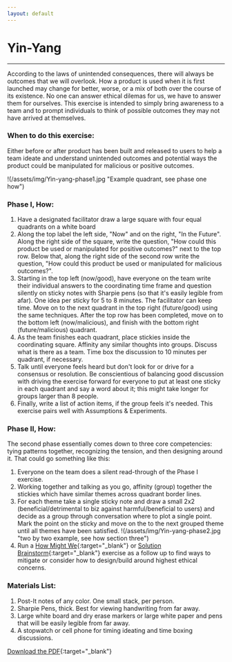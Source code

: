 ```yaml
---
layout: default
---
```


# Yin-Yang

* * *

According to the laws of unintended consequences, there will always be outcomes that we will overlook. How a product is used when it is first launched may change for better, worse, or a mix of both over the course of its existence. No one can answer ethical dilemas for us, we have to answer them for ourselves. This exercise is intended to simply bring awareness to a team and to prompt individuals to think of possible outcomes they may not have arrived at themselves.

### When to do this exercise: 

Either before or after product has been built and released to users to help a team ideate and understand unintended outcomes and potential ways the product could be manipulated for malicious or positive outcomes.

!(/assets/img/Yin-yang-phase1.jpg "Example quadrant, see phase one how")

### Phase I, How: 

1. Have a designated facilitator draw a large square with four equal quadrants on a white board 
2. Along the top label the left side, "Now" and on the right, "In the Future". Along the right side of the square, write the question, "How could this product be used or manipulated for positive outcomes?" next to the top row. Below that, along the right side of the second row write the question, "How could this product be used or manipulated for malicious outcomes?".
3. Starting in the top left (now/good), have everyone on the team write their individual answers to the coordinating time frame and question silently on sticky notes with Sharpie pens (so that it's easily legible from afar). One idea per sticky for 5 to 8 minutes. The facilitator can keep time. Move on to the next quadrant in the top right (future/good) using the same techniques. After the top row has been completed, move on to the bottom left (now/malicious), and finish with the bottom right (future/malicious) quadrant.
4. As the team finishes each quadrant, place stickies inside the coordinating square. Affinity any similar thoughts into groups. Discuss what is there as a team. Time box the discussion to 10 minutes per quadrant, if necessary.
5. Talk until everyone feels heard but don't look for or drive for a consensus or resolution. Be conscientious of balancing good discussion with driving the exercise forward for everyone to put at least one sticky in each quadrant and say a word about it; this might take longer for groups larger than 8 people.
6. Finally, write a list of action items, if the group feels it's needed. This exercise pairs well with Assumptions & Experiments.

### Phase II, How: 

The second phase essentially comes down to three core competencies: tying patterns together, recognizing the tension, and then designing around it. That could go something like this:

1. Everyone on the team does a silent read-through of the Phase I exercise.
2. Working together and talking as you go, affinity (group) together the stickies which have similar themes across quadrant border lines.
3. For each theme take a single sticky note and draw a small 2x2 (beneficial/detrimental to biz against harmful/beneficial to users) and decide as a group through conversation where to plot a single point. Mark the point on the sticky and move on the to the next grouped theme until all themes have been satisfied.
!(/assets/img/Yin-yang-phase2.jpg "two by two example, see how section three")
4. Run a 
[How Might We](http://www.designkit.org/methods/3){:target="_blank"} or [Solution Brainstorm](http://www.designkit.org/methods/1){:target="_blank"} exercise as a follow up to find ways to mitigate or consider how to design/build around highest ethical concerns.

### Materials List:
1. Post-It notes of any color. One small stack, per person.
2. Sharpie Pens, thick. Best for viewing handwriting from far away.
3. Large white board and dry erase markers or large white paper and pens that will be easily legible from far away.
4. A stopwatch or cell phone for timing ideating and time boxing discussions.

[Download the PDF](https://mkdale.github.com/ethics-frameworks/assets/pdfs/Yin-Yang.pdf "yin yang download pdf"){:target="_blank"}
